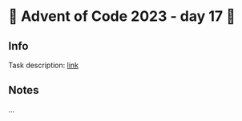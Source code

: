 # 🎄 Advent of Code 2023 - day 17 🎄

## Info

Task description: [link](https://adventofcode.com/2023/day/17)

## Notes

...
